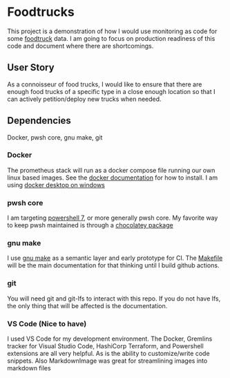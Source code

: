 # Foodtrucks

This project is a demonstration of how I would use monitoring as code for some [foodtruck](https://data.sfgov.org/Economy-and-Community/Mobile-Food-Facility-Permit/rqzj-sfat/data) data. I am going to focus on production readiness of this code and document where there are shortcomings.

## User Story

As a connoisseur of food trucks, I would like to ensure that there are enough food trucks of a specific type in a close enough location so that I can actively petition/deploy new trucks when needed.

## Dependencies

Docker, pwsh core, gnu make, git

### Docker

The prometheus stack will run as a docker compose file running our own linux based images. See the [docker documentation](https://docs.docker.com/engine/install/) for how to install. I am using [docker desktop on windows](https://docs.docker.com/desktop/install/windows-install/)

### pwsh core

I am targeting [powershell 7](https://docs.microsoft.com/en-us/shows/it-ops-talk/how-to-install-powershell-7), or more generally pwsh core. My favorite way to keep pwsh maintained is through a [chocolatey package](https://community.chocolatey.org/packages/pwsh)

### gnu make

I use [gnu make](https://www.gnu.org/software/make/) as a semantic layer and early prototype for CI. The [Makefile](Makefile) will be the main documentation for that thinking until I build github actions.

### git

You will need git and git-lfs to interact with this repo. If you do not have lfs, the only thing that will be affected is the documentation. 

### VS Code (Nice to have)

I used VS Code for my development environment. The Docker, Gremlins tracker for Visual Studio Code, HashiCorp Terraform, and Powershell extensions are all very helpful. As is the ability to customize/write code snippets. Also MarkdownImage was great for streamlining images into markdown files
